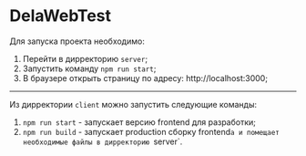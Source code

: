# DelaWebTest

Для запуска проекта необходимо:
1) Перейти в дирректорию `server`;
2) Запустить команду `npm run start`;
3) В браузере открыть страницу по адресу: http://localhost:3000;

-----------------------------------------------------------
Из дирректории `client` можно запустить следующие команды:
1) `npm run start` - запускает версию frontend для разработки;
2) `npm run build` - запускает production сборку frontend`а и помещает необходимые файлы в дирректорию `server`.